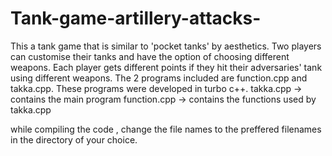 # Tank-game-artillery-attacks-
This a tank game that is similar to 'pocket tanks' by aesthetics. Two players can customise their tanks and have the option of choosing different weapons. Each player gets different points if they hit their adversaries' tank using different weapons.
The 2 programs included are function.cpp and takka.cpp.
These programs were developed in turbo c++.
takka.cpp -> contains the main program
function.cpp -> contains the functions used by takka.cpp

while compiling the code , change the file names to the
preffered filenames in the directory of your choice.
